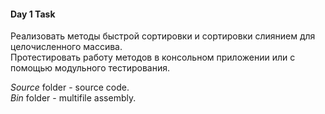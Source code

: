 #### Day 1 Task
Реализовать методы быстрой сортировки и сортировки слиянием для целочисленного массива.  
Протестировать работу методов в консольном приложении или с помощью модульного тестирования. 

*Source* folder - source code.  
*Bin* folder - multifile assembly.
